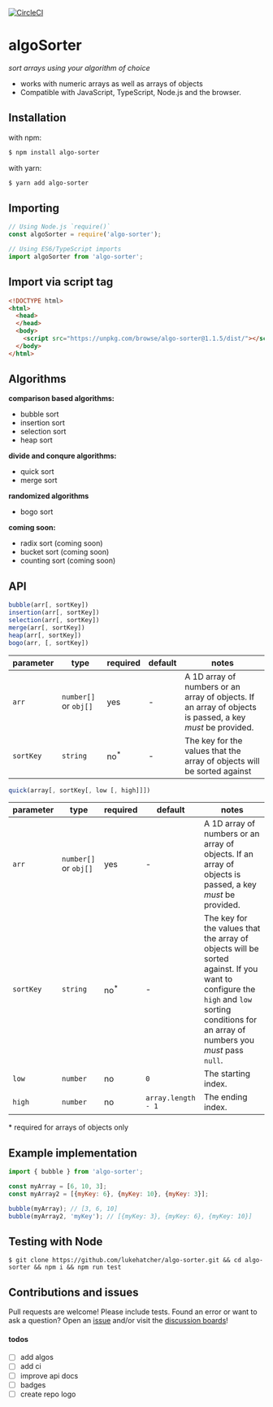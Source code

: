 [![CircleCI](https://circleci.com/gh/lukehatcher/algo-sorter.svg?style=svg&circle-token=2591f999e260b22f290c615fb4bd91de4aa7c3ef)](https://app.circleci.com/pipelines/github/lukehatcher/algo-sorter?branch=master)

# algoSorter
*sort arrays using your algorithm of choice*

- works with numeric arrays as well as arrays of objects
- Compatible with JavaScript, TypeScript, Node.js and the browser.

## Installation
with npm:
```sh
$ npm install algo-sorter
```
with yarn:
```sh
$ yarn add algo-sorter
```

## Importing
```javascript
// Using Node.js `require()`
const algoSorter = require('algo-sorter');

// Using ES6/TypeScript imports
import algoSorter from 'algo-sorter';
```
## Import via script tag
```html
<!DOCTYPE html>
<html>
  <head>
  </head>
  <body>
    <script src="https://unpkg.com/browse/algo-sorter@1.1.5/dist/"></script>
  </body>
</html>
```

## Algorithms
**comparison based algorithms:**
- bubble sort
- insertion sort
- selection sort
- heap sort

**divide and conqure algorithms:**
- quick sort
- merge sort

**randomized algorithms**
- bogo sort

**coming soon:**
- radix sort (coming soon)
- bucket sort (coming soon)
- counting sort (coming soon)

## API
```javascript
bubble(arr[, sortKey])
insertion(arr[, sortKey])
selection(arr[, sortKey])
merge(arr[, sortKey])
heap(arr[, sortKey])
bogo(arr, [, sortKey])
```

parameter | type | required | default | notes
----------|------|----------|---------|------
`arr` | `number[]` or `obj[]` | yes | - | A 1D array of numbers or an array of objects. If an array of objects is passed, a key *must* be provided.
`sortKey` | `string` | no<sup>*</sup> | - | The key for the values that the array of objects will be sorted against

```javascript
quick(array[, sortKey[, low [, high]]])
```

parameter | type | required | default | notes
----------|------|----------|---------|------
`arr` | `number[]` or `obj[]` | yes | - | A 1D array of numbers or an array of objects. If an array of objects is passed, a key *must* be provided.
`sortKey` | `string` | no<sup>*</sup> | - |The key for the values that the array of objects will be sorted against. If you want to configure the `high` and `low` sorting conditions for an array of numbers you *must* pass `null`.
`low` | `number` | no | `0` | The starting index.
`high` | `number` | no | `array.length - 1` | The ending index.

\* required for arrays of objects only

## Example implementation
```javascript
import { bubble } from 'algo-sorter';

const myArray = [6, 10, 3];
const myArray2 = [{myKey: 6}, {myKey: 10}, {myKey: 3}];

bubble(myArray); // [3, 6, 10]
bubble(myArray2, 'myKey'); // [{myKey: 3}, {myKey: 6}, {myKey: 10}]
```

## Testing with Node
```
$ git clone https://github.com/lukehatcher/algo-sorter.git && cd algo-sorter && npm i && npm run test
```

## Contributions and issues
Pull requests are welcome! Please include tests. Found an error or want to ask a question? Open an [issue](https://github.com/lukehatcher/algo-sorter/issues) and/or visit the [discussion boards](https://github.com/lukehatcher/algo-sorter/discussions)!

#### todos
- [ ] add algos
- [ ] add ci
- [ ] improve api docs
- [ ] badges
- [ ] create repo logo
